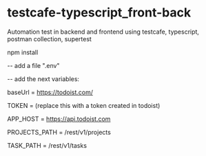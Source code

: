 # testcafe-typescript_front-back
Automation test in backend and frontend using testcafe, typescript, postman collection, supertest


npm install

-- add a file ".env"

-- add the next variables:

baseUrl = https://todoist.com/

TOKEN = (replace this with a token created in todoist)

APP_HOST = https://api.todoist.com

PROJECTS_PATH = /rest/v1/projects

TASK_PATH = /rest/v1/tasks

   



